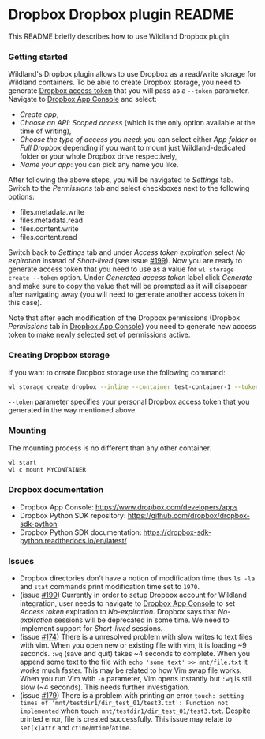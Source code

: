 # Dropbox Dropbox plugin README

This README briefly describes how to use Wildland Dropbox plugin.

### Getting started

Wildland's Dropbox plugin allows to use Dropbox as a read/write storage for Wildland containers. To be able to create Dropbox storage, you need to generate [Dropbox access token][1] that you will pass as a `--token` parameter. Navigate to [Dropbox App Console][2] and select:
- _Create app_,
- _Choose an API_: _Scoped access_ (which is the only option available at the time of writing),
- _Choose the type of access you need_: you can select either _App folder_ or _Full Dropbox_ depending if you want to mount just Wildland-dedicated folder or your whole Dropbox drive respectively,
- _Name your app_: you can pick any name you like.

After following the above steps, you will be navigated to _Settings_ tab. Switch to the _Permissions_ tab and select checkboxes next to the following options:
- files.metadata.write
- files.metadata.read
- files.content.write
- files.content.read

Switch back to _Settings_ tab and under _Access token expiration_ select _No expiration_ instead of _Short-lived_ (see issue [#199](#issue199)). Now you are ready to generate access token that you need to use as a value for `wl storage create --token` option. Under _Generated access token_ label click _Generate_ and make sure to copy the value that will be prompted as it will disappear after navigating away (you will need to generate another access token in this case).

Note that after each modification of the Dropbox permissions (Dropbox _Permissions_ tab in [Dropbox App Console][2]) you need to generate new access token to make newly selected set of permissions active.

### Creating Dropbox storage

If you want to create Dropbox storage use the following command:
```bash
wl storage create dropbox --inline --container test-container-1 --token DROPBOX_ACCESS_TOKEN
```
`--token` parameter specifies your personal Dropbox access token that you generated in the way mentioned above.

### Mounting

The mounting process is no different than any other container.

```bash
wl start
wl c mount MYCONTAINER
```

### Dropbox documentation

* Dropbox App Console: https://www.dropbox.com/developers/apps
* Dropbox Python SDK repository: https://github.com/dropbox/dropbox-sdk-python
* Dropbox Python SDK documentation: https://dropbox-sdk-python.readthedocs.io/en/latest/

### Issues

* Dropbox directories don't have a notion of modification time thus `ls -la` and `stat` commands print modification time set to `1970`.
* <a name="issue199"></a>(issue [#199][3]) Currently in order to setup Dropbox account for Wildland integration, user needs to navigate to [Dropbox App Console][1] to set _Access token_ expiration to _No-expiration_. Dropbox says that _No-expiration_ sessions will be deprecated in some time. We need to implement support for _Short-lived_ sessions.
* (issue [#174][4]) There is a unresolved problem with slow writes to text files with vim. When you open new or existing file with vim, it is loading ~9 seconds. `:wq` (save and quit) takes ~4 seconds to complete. When you append some text to the file with `echo 'some text' >> mnt/file.txt` it works much faster. This may be related to how Vim swap file works. When you run Vim with `-n` parameter, Vim opens instantly but `:wq` is still slow (~4 seconds). This needs further investigation.
* (issue [#179][5]) There is a problem with printing an error `touch: setting times of 'mnt/testdir1/dir_test_01/test3.txt': Function not implemented` when `touch mnt/testdir1/dir_test_01/test3.txt`. Despite printed error, file is created successfully. This issue may relate to `set[x]attr` and `ctime`/`mtime`/`atime`.

[1]: https://www.dropbox.com/lp/developers/reference/oauth-guide
[2]: https://www.dropbox.com/developers/apps
[3]: https://gitlab.com/wild-land/wildland-client/-/issues/199
[4]: https://gitlab.com/wild-land/wildland-client/-/issues/174
[5]: https://gitlab.com/wild-land/wildland-client/-/issues/179
